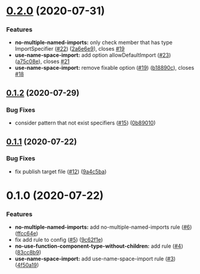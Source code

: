 # [0.2.0](https://github.com/hrbrain/eslint-plugin/compare/v0.1.2...v0.2.0) (2020-07-31)


### Features

* **no-multiple-named-imports:** only check member that has type ImportSpecifier ([#22](https://github.com/hrbrain/eslint-plugin/issues/22)) ([2a6e6e9](https://github.com/hrbrain/eslint-plugin/commit/2a6e6e9be834d7ad8cf27008e604d3f56c5a1fd8)), closes [#19](https://github.com/hrbrain/eslint-plugin/issues/19)
* **use-name-space-import:** add option allowDefaultImport ([#23](https://github.com/hrbrain/eslint-plugin/issues/23)) ([a75c08e](https://github.com/hrbrain/eslint-plugin/commit/a75c08e85e4b9733e948133e3e1c1daf39327581)), closes [#21](https://github.com/hrbrain/eslint-plugin/issues/21)
* **use-name-space-import:** remove fixable option ([#19](https://github.com/hrbrain/eslint-plugin/issues/19)) ([b18890c](https://github.com/hrbrain/eslint-plugin/commit/b18890c625fcbd602a601c593c2d5036830882c1)), closes [#18](https://github.com/hrbrain/eslint-plugin/issues/18)



## [0.1.2](https://github.com/hrbrain/eslint-plugin/compare/v0.1.1...v0.1.2) (2020-07-29)


### Bug Fixes

* consider pattern that not exist specifiers ([#15](https://github.com/hrbrain/eslint-plugin/issues/15)) ([0b89010](https://github.com/hrbrain/eslint-plugin/commit/0b890105502802efdf2cf70f3cc4de35f591807f))



## [0.1.1](https://github.com/hrbrain/eslint-plugin/compare/v0.1.0...v0.1.1) (2020-07-22)


### Bug Fixes

* fix publish target file ([#12](https://github.com/hrbrain/eslint-plugin/issues/12)) ([9a4c5ba](https://github.com/hrbrain/eslint-plugin/commit/9a4c5ba76edab753f9c5d1549bf080706b9364ed))



# 0.1.0 (2020-07-22)


### Features

* **no-multiple-named-imports:** add no-multiple-named-imports rule ([#6](https://github.com/hrbrain/eslint-plugin/issues/6)) ([ffcc64e](https://github.com/hrbrain/eslint-plugin/commit/ffcc64e4b0a11a92e8de99780013db8e40e00967))
* fix add rule to config ([#5](https://github.com/hrbrain/eslint-plugin/issues/5)) ([9c62f1e](https://github.com/hrbrain/eslint-plugin/commit/9c62f1e1abcaf6670f211c8df2080798491c2411))
* **no-use-function-component-type-without-children:** add rule ([#4](https://github.com/hrbrain/eslint-plugin/issues/4)) ([83cc8b9](https://github.com/hrbrain/eslint-plugin/commit/83cc8b9113c094231892c2648c3fd5fcb32b0d0b))
* **use-name-space-import:** add use-name-space-import rule ([#3](https://github.com/hrbrain/eslint-plugin/issues/3)) ([4f50a19](https://github.com/hrbrain/eslint-plugin/commit/4f50a19db11eb59d6bdd7faccf408d6bf0b03801))



